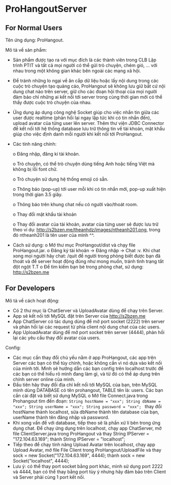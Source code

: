 # ProHangoutServer

## For Normal Users

Tên ứng dụng: ProHangout.

Mô tả về sản phẩm:
-	Sản phẩm được tạo ra với mục đích là các thành viên trong CLB Lập trình PTIT và tất cả mọi người có thể gửi trò chuyện, chém gió, … với nhau trong một không gian khác bên ngoài các mạng xã hội.
-	Để tránh những lo ngại về ăn cắp dữ liệu hoặc lấy nội dung trong các cuộc trò chuyện tạo quảng cáo, ProHangout sẽ không lưu giữ bất cứ nội dung chat nào trên server, giữ cho các đoạn hội thoại của mọi người đảm bảo chỉ những ai kết nối tới server trong cùng thời gian mới có thể thấy được cuộc trò chuyện của nhau.
-	Ứng dụng áp dụng công nghệ Socket giúp cho việc nhắn tin giữa các user được realtime (phản hồi lại ngay lập tức khi có tin nhắn đến), upload avatar của từng user lên server. Thêm thư viện JDBC Connector để kết nối tới hệ thống database lưu trữ thông tin về tài khoản, mật khẩu giúp cho việc định danh mỗi người khi kết nối tới ProHangout.
-	Các tính năng chính:

    o	Đăng nhập, đăng kí tài khoản.

    o	Trò chuyện, có thể trò chuyện dùng tiếng Anh hoặc tiếng Việt mà không bị lỗi font chữ.

    o	Trò chuyện sử dụng hệ thống emoji có sẵn.

    o	Thông báo (pop-up) tới user mỗi khi có tin nhắn mới, pop-up xuất hiện trong thời gian 3.5 giây.

    o	Thông báo trên khung chat nếu có người vào/thoát room.

    o	Thay đổi mật khẩu tài khoản

    o	Thay đổi avatar của tài khoản, avatar của từng user sẽ được lưu trữ theo ví dụ: http://s2bzen.me/theanhdz/images/ntheanh201.png, trong đó ntheanh201 là tên user của mình ^^.

-	Cách sử dụng:
o	Mở thư mục ProHangout/dist và chạy file ProHangout.jar.
o	Đăng ký tài khoản -> Đăng nhập -> Chat :v. Khi chat xong mọi người hãy chat: /quit để người trong phòng biết được bạn đã thoát và để server hoạt động đúng như mong muốn, tránh tình trạng tắt đột ngột T.T
o	Để tìm kiếm bạn bè trong phòng chat, sử dụng: http://s2bzen.me

## For Developers

Mô tả về cách hoạt động:
-   Có 2 thư mục là ChatServer và UploadAvatar dùng để chạy trên Server.
-   App sẽ kết nối tới MySQL đặt trên Server của http://s2bzen.me
-   App ChatServer có tác dụng dùng để mở port socket (2222) trên server và phản hồi lại các request từ phía client nội dung chat của các users.
-   App UploadAvatar dùng để mở port socket trên server (4444), phản hồi lại các yêu cầu thay đổi avatar của users.

Config:
-   Các mục cần thay đổi chủ yếu nằm ở app ProHangout, các app trên Server các bạn có thể tùy chính, hoặc không cần vì nó dựa vào kết nối của mình tới. Mình sẽ hướng dẫn các bạn config trên localhost trước để các bạn có thể hiểu rõ mình đang làm gì, và từ đó có thể áp dụng trên chính server online của mình.
-   Đầu tiên hãy thay đổi địa chỉ kết nối tới MySQL của bạn, trên MySQL mình dùng DATABASE có tên prohangout, TABLE tên là: users. Các bạn cần cài đặt và biết sử dụng MySQL
    o   Mở file Connect.java trong Prohangout tìm đến đoạn:
        ```String hostName = "xxx";
        String dbName = "xxx";
        String userName = "xxx";
        String password = "xxx";
        ```
        thay đổi hostName thành localhost, sửa dbName thành tên database của bạn, userName thành tên đăng nhập và password.
-   Khi xong vấn đề với database, tiếp theo sẽ là phần xử lí bên trong ứng dụng chat. Để chạy ứng dụng trên localhost, chạy app ChatServer, mở file ClientServer.java trong ProHangout và thay
        String IPServer = "172.104.63.169";
        thành String IPServer = "localhost";   
-   Tiếp theo để chạy tính năng Upload Avatar trên localhost, chạy app Upload Avatar, mở file File Client trong ProHangout/UploadFile và thay
        sock = new Socket("172.104.63.169", 4444);
        thành sock = new Socket("localhost", 4444);
-   Lưu ý: có thể thay port socket bằng port khác, mình sử dụng port 2222 và 4444, bạn có thể thay bằng port tùy ý nhưng hãy đảm bảo trên Client và Server phải cùng 1 port kết nối.
